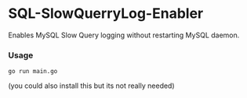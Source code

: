 # SQL-SlowQuerryLog-Enabler
Enables MySQL Slow Query logging without restarting MySQL daemon. 

### Usage
```
go run main.go
```
(you could also install this but its not really needed)
